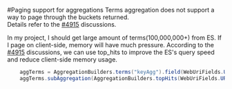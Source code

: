 #Paging support for aggregations
Terms aggregation does not support a way to page through the buckets returned.  
Details refer to the [#4915](https://github.com/elastic/elasticsearch/issues/4915) discussions.

In my project, I should get large amount of terms(100,000,000+) from ES.
If I page on client-side, memory will have much pressure.
According to the [#4915](https://github.com/elastic/elasticsearch/issues/4915) discussions, we can use top_hits to improve the ES's query speed and reduce client-side memory usage.

``` java
    aggTerms = AggregationBuilders.terms("keyAgg").field(WebUriFields.URI).size(0);
    aggTerms.subAggregation(AggregationBuilders.topHits(WebUriFields.URI).setFrom(0).setSize(1));
```
